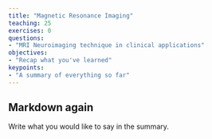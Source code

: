 ```yaml
---
title: "Magnetic Resonance Imaging"
teaching: 25
exercises: 0
questions:
- "MRI Neuroimaging technique in clinical applications"
objectives:
- "Recap what you've learned"
keypoints:
- "A summary of everything so far"
---
```


## Markdown again

Write what you would like to say in the summary.
